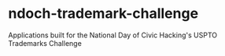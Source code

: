 ndoch-trademark-challenge
=========================

Applications built for the National Day of Civic Hacking's USPTO Trademarks Challenge
